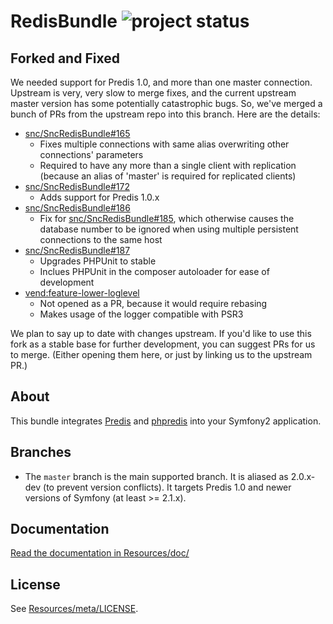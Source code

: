# RedisBundle ![project status](http://stillmaintained.com/snc/SncRedisBundle.png) #

## Forked and Fixed ##

We needed support for Predis 1.0, and more than one master connection. Upstream is very, very slow to merge fixes, and the current upstream master version has some potentially catastrophic bugs. So, we've merged a bunch of PRs from the upstream repo into this branch. Here are the details:

* [snc/SncRedisBundle#165](https://github.com/snc/SncRedisBundle/pull/165)
  * Fixes multiple connections with same alias overwriting other connections' parameters
  * Required to have any more than a single client with replication (because an alias of 'master' is required for replicated clients)
* [snc/SncRedisBundle#172](https://github.com/snc/SncRedisBundle/pull/172)
  * Adds support for Predis 1.0.x
* [snc/SncRedisBundle#186](https://github.com/snc/SncRedisBundle/pull/186)
  * Fix for [snc/SncRedisBundle#185](https://github.com/snc/SncRedisBundle/issues/185), which otherwise causes the database number to be ignored when using multiple persistent connections to the same host
* [snc/SncRedisBundle#187](https://github.com/snc/SncRedisBundle/pull/187)
  * Upgrades PHPUnit to stable
  * Inclues PHPUnit in the composer autoloader for ease of development
* [vend:feature-lower-loglevel](https://github.com/snc/SncRedisBundle/compare/705abcc...vend:feature-lower-loglevel)
  * Not opened as a PR, because it would require rebasing
  * Makes usage of the logger compatible with PSR3

We plan to say up to date with changes upstream. If you'd like to use this fork as a stable base for further development, you can suggest PRs for us to merge. (Either opening them here, or just by linking us to the upstream PR.)

## About ##

This bundle integrates [Predis](https://github.com/nrk/predis) and [phpredis](https://github.com/nicolasff/phpredis) into your Symfony2 application.

## Branches ##

* The `master` branch is the main supported branch. It is aliased as 2.0.x-dev (to prevent version conflicts). It targets Predis 1.0 and newer versions of Symfony (at least >= 2.1.x).

## Documentation ##

[Read the documentation in Resources/doc/](https://github.com/snc/SncRedisBundle/blob/master/Resources/doc/index.md)

## License ##

See [Resources/meta/LICENSE](https://github.com/snc/SncRedisBundle/blob/master/Resources/meta/LICENSE).
